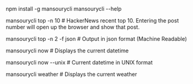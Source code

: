npm install -g mansourycli
mansourycli --help

mansourycli top -n 10 # HackerNews recent top 10. Entering the post number will open up the browser and show that post.

mansourycli top -n 2 -f json # Output in json format (Machine Readable)

mansourycli now # Displays the current datetime

mansourycli now --unix # Current datetime in UNIX format

mansourycli weather # Displays the current weather

